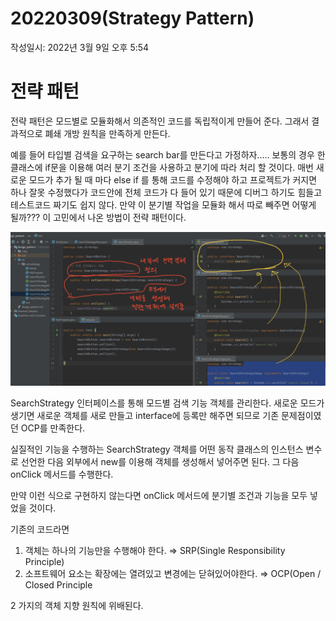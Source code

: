 # 20220309(Strategy Pattern)

작성일시: 2022년 3월 9일 오후 5:54

# 전략 패턴

전략 패턴은 모드별로 모듈화해서 의존적인 코드를 독립적이게 만들어 준다. 그래서 결과적으로 폐쇄 개방 원칙을 만족하게 만든다.

예를 들어 타입별 검색을 요구하는 search bar를 만든다고 가정하자..... 보통의 경우 한 클래스에  if문을 이용해 여러 분기 조건을 사용하고 분기에 따라 처리 할 것이다. 매번 새로운 모드가 추가 될 때 마다 else if 를 통해 코드를 수정해야 하고 프로젝트가 커지면 하나 잘못 수정했다가 코드안에 전체 코드가 다 들어 있기 때문에 디버그 하기도 힘들고 테스트코드 짜기도 쉽지 않다. 만약 이 분기별 작업을 모듈화 해서 따로 빼주면 어떻게 될까??? 이 고민에서 나온 방법이 전략 패턴이다.

 

![](../../../resources/images/strategy/1.jpeg)

SearchStrategy 인터페이스를 통해 모드별 검색 기능 객체를 관리한다. 새로운 모드가 생기면 새로운 객체를 새로 만들고 interface에 등록만 해주면 되므로 기존 문제점이였던 OCP를 만족한다.

실질적인 기능을 수행하는 SearchStrategy 객체를 어떤 동작 클래스의 인스턴스 변수로 선언한 다음 외부에서 new를 이용해 객체를 생성해서 넣어주면 된다.  그 다음 onClick 메서드를 수행한다.

만약 이런 식으로 구현하지 않는다면 onClick 메서드에 분기별 조건과 기능을 모두 넣었을 것이다.

기존의 코드라면 

1. 객체는 하나의 기능만을 수행해야 한다. ⇒ SRP(Single Responsibility Principle)
2. 소프트웨어 요소는 확장에는 열려있고 변경에는 닫혀있어야한다. ⇒ OCP(Open / Closed Principle

2 가지의 객체 지향 원칙에 위배된다.